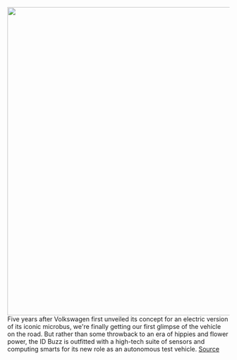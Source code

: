 <img src='https://cdn.vox-cdn.com/thumbor/VJlE_LxdbnzEk-NqUCZxIxaEqrM=/0x0:5041x3361/1200x800/filters:focal(2118x1278:2924x2084)/cdn.vox-cdn.com/uploads/chorus_image/image/69821693/IBA_7846.0.jpg' width='700px' /><br/>
Five years after Volkswagen first unveiled its concept for an electric version of its iconic microbus, we're finally getting our first glimpse of the vehicle on the road. But rather than some throwback to an era of hippies and flower power, the ID Buzz is outfitted with a high-tech suite of sensors and computing smarts for its new role as an autonomous test vehicle.
<a href='https://www.theverge.com/2021/9/6/22659306/vw-autonomous-id-buzz-reveal-argo-iaa'> Source <a/>